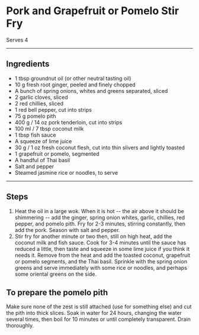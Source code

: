 # Pork and Grapefruit or Pomelo Stir Fry

Serves 4

---

## Ingredients

* 1 tbsp groundnut oil (or other neutral tasting oil)
* 10 g fresh root ginger, peeled and finely chopped
* A bunch of spring onions, whites and greens separated, sliced
* 2 garlic cloves, sliced
* 2 red chillies, sliced
* 1 red bell pepper, cut into strips
* 75 g pomelo pith
* 400 g / 14 oz pork tenderloin, cut into strips
* 100 ml / 7 tbsp coconut milk
* 1 tbsp fish sauce
* A squeeze of lime juice
* 30 g / 1 oz fresh coconut flesh, cut into thin slivers and lightly toasted
* 1 grapefruit or pomelo, segmented
* A handful of Thai basil
* Salt and pepper
* Steamed jasmine rice or noodles, to serve

---

## Steps

1.  Heat the oil in a large wok. When it is hot -- the air above it should be shimmering -- add the ginger, spring onion whites, garlic, chillies, red pepper, and pomelo pith. Fry for 2-3 minutes, stirring constantly, then add the pork. Season with salt and pepper.
2.  Stir fry for another minute or two then, still on high heat, add the coconut milk and fish sauce. Cook for 3-4 minutes until the sauce has reduced a little, then taste and squeeze in some lime juice if you think it needs it. Remove from the heat and add the toasted coconut, grapefruit or pomelo segments, and the Thai basil. Sprinkle with the spring onion greens and serve immediately with some rice or noodles, and perhaps some oriental greens on the side.

## To prepare the pomelo pith

Make sure none of the zest is still attached (use for something else) and cut the pith into thick slices. Soak in water for 24 hours, changing the water several times, then boil for 10 minutes or until completely transparent. Drain thoroughly.